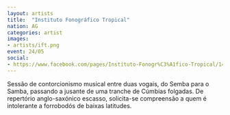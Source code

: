 ```yaml
---
layout: artists
title:  "Instituto Fonográfico Tropical"
nation: AG
categories: artist
images:
- artists/ift.png
event: 24/05
social:
- https://www.facebook.com/pages/Instituto-Fonogr%C3%A1fico-Tropical/1498790707014317
---
```


Sessão de contorcionismo musical entre duas vogais, do Semba para o Samba, passando a jusante de uma tranche de Cúmbias folgadas. De repertório anglo-saxónico escasso, solicita-se compreensão a quem é intolerante a forrobodós de baixas latitudes.

